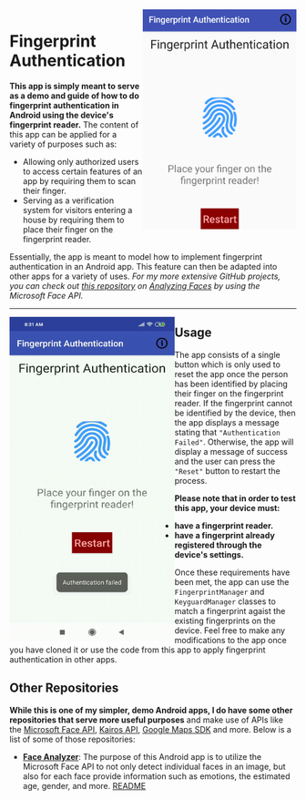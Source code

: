 <img align="right" src="https://github.com/ishaanjav/Fingerprint_Authentication/blob/master/Fingerprint%20App.png" width="270">

# Fingerprint Authentication


**This app is simply meant to serve as a demo and guide of how to do fingerprint authentication in Android using the device's fingerprint reader.** The content of this app can be applied for a variety of purposes such as:
- Allowing only authorized users to access certain features of an app by requiring them to scan their finger.
- Serving as a verification system for visitors entering a house by requiring them to place their finger on the fingerprint reader. 

Essentially, the app is meant to model how to implement fingerprint authentication in an Android app. This feature can then be adapted into other apps for a variety of uses. *For my more
extensive GitHub projects, you can check out [this repository](https://github.com/ishaanjav/Face_Analyzer) on [Analyzing Faces](https://github.com/ishaanjav/Face_Analyzer) 
by using the Microsoft Face API.*

____

<img align="left" src="https://github.com/ishaanjav/Fingerprint_Authentication/blob/master/Animated%20Example.gif" width="290" height = "570">

## Usage
The app consists of a single button which is only used to reset the app once the person has been identified by placing their finger on the fingerprint reader. If the fingerprint cannot be identified by the device, then the app displays a message stating that `"Authentication Failed"`. Otherwise, the app will display a message of success and the user can press the `"Reset"` button to restart the process.

**Please note that in order to test this app, your device must:**
- **have a fingerprint reader.**
- **have a fingerprint already registered through the device's settings.**

Once these requirements have been met, the app can use the `FingerprintManager` and `KeyguardManager` classes to match a fingerprint agaist the existing fingerprints on the device. Feel free to make any modifications to the app once you have cloned it or use the code from this app to apply fingerprint authentication in other apps.

## Other Repositories
**While this is one of my simpler, demo Android apps, I do have some other repositories that serve more useful purposes** and make use of APIs like the [Microsoft Face API](https://azure.microsoft.com/en-us/services/cognitive-services/face/), [Kairos API](https://www.kairos.com/docs/), [Google Maps SDK](https://developers.google.com/maps/documentation/android-sdk/intro) and more. Below is a list of some of those repositories:

- [**Face Analyzer**](https://github.com/ishaanjav/Face_Analyzer): The purpose of this Android app is to utilize the Microsoft Face API to not only detect individual faces in an image, but also for each face provide information such as emotions, the estimated age, gender, and more. [README](https://github.com/ishaanjav/Face_Analyzer/blob/master/README.md)



